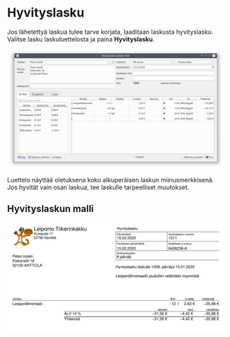 # Hyvityslasku

Jos lähetettyä laskua tulee tarve korjata, laaditaan laskusta hyvityslasku. Valitse lasku laskuluettelosta ja paina **Hyvityslasku**.

![](hyvityslasku.png)

Luettelo näyttää oletuksena koko alkuperäisen laskun miinusmerkkisenä. Jos hyvität vain osan laskua, tee laskulle tarpeelliset muutokset.

## Hyvityslaskun malli

![](malli.png)
